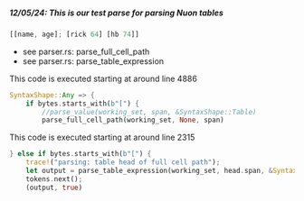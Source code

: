 
##### 12/05/24: This is our test parse for parsing Nuon tables

```rust
[[name, age]; [rick 64] [hb 74]]
```

- see parser.rs: parse_full_cell_path
- see parser.rs: parse_table_expression

This code is executed starting at around line 4886

```rust
SyntaxShape::Any => {
    if bytes.starts_with(b"[") {
        //parse_value(working_set, span, &SyntaxShape::Table)
        parse_full_cell_path(working_set, None, span)
```

This code is executed starting at around line 2315

```rust
} else if bytes.starts_with(b"[") {
    trace!("parsing: table head of full cell path");
    let output = parse_table_expression(working_set, head.span, &SyntaxShape::Any);
    tokens.next();
    (output, true)
```
